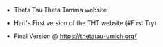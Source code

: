 - Theta Tau Theta Tamma website

- Hari's First version of the THT website (#First Try)

- Final Version @ https://thetatau-umich.org/
